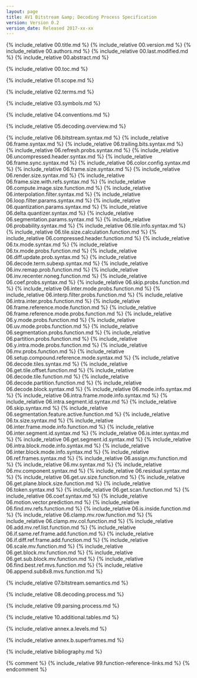 ```yaml
---
layout: page
title: AV1 Bitstream &amp; Decoding Process Specification
version: Version 0.2
version_date: Released 2017-xx-xx
---
```


{% include_relative 00.title.md %}
{% include_relative 00.version.md %}
{% include_relative 00.authors.md %}
{% include_relative 00.last.modified.md %}
{% include_relative 00.abstract.md %}

{% include_relative 00.toc.md %}

{% include_relative 01.scope.md %}

{% include_relative 02.terms.md %}

{% include_relative 03.symbols.md %}

{% include_relative 04.conventions.md %}

{% include_relative 05.decoding.overview.md %}

{% include_relative 06.bitstream.syntax.md %}
{% include_relative 06.frame.syntax.md %}
{% include_relative 06.trailing.bits.syntax.md %}
{% include_relative 06.refresh.probs.syntax.md %}
{% include_relative 06.uncompressed.header.syntax.md %}
{% include_relative 06.frame.sync.syntax.md %}
{% include_relative 06.color.config.syntax.md %}
{% include_relative 06.frame.size.syntax.md %}
{% include_relative 06.render.size.syntax.md %}
{% include_relative 06.frame.size.with.refs.syntax.md %}
{% include_relative 06.compute.image.size.function.md %}
{% include_relative 06.interpolation.filter.syntax.md %}
{% include_relative 06.loop.filter.params.syntax.md %}
{% include_relative 06.quantization.params.syntax.md %}
{% include_relative 06.delta.quantizer.syntax.md %}
{% include_relative 06.segmentation.params.syntax.md %}
{% include_relative 06.probability.syntax.md %}
{% include_relative 06.tile.info.syntax.md %}
{% include_relative 06.tile.size.calculation.function.md %}
{% include_relative 06.compressed.header.function.md %}
{% include_relative 06.tx.mode.syntax.md %}
{% include_relative 06.tx.mode.probs.function.md %}
{% include_relative 06.diff.update.prob.syntax.md %}
{% include_relative 06.decode.term.subexp.syntax.md %}
{% include_relative 06.inv.remap.prob.function.md %}
{% include_relative 06.inv.recenter.noneg.function.md %}
{% include_relative 06.coef.probs.syntax.md %}
{% include_relative 06.skip.probs.function.md %}
{% include_relative 06.inter.mode.probs.function.md %}
{% include_relative 06.interp.filter.probs.function.md %}
{% include_relative 06.intra.inter.probs.function.md %}
{% include_relative 06.frame.reference.mode.function.md %}
{% include_relative 06.frame.reference.mode.probs.function.md %}
{% include_relative 06.y.mode.probs.function.md %}
{% include_relative 06.uv.mode.probs.function.md %}
{% include_relative 06.segmentation.probs.function.md %}
{% include_relative 06.partition.probs.function.md %}
{% include_relative 06.y.intra.mode.probs.function.md %}
{% include_relative 06.mv.probs.function.md %}
{% include_relative 06.setup.compound.reference.mode.syntax.md %}
{% include_relative 06.decode.tiles.syntax.md %}
{% include_relative 06.get.tile.offset.function.md %}
{% include_relative 06.decode.tile.function.md %}
{% include_relative 06.decode.partition.function.md %}
{% include_relative 06.decode.block.syntax.md %}
{% include_relative 06.mode.info.syntax.md %}
{% include_relative 06.intra.frame.mode.info.syntax.md %}
{% include_relative 06.intra.segment.id.syntax.md %}
{% include_relative 06.skip.syntax.md %}
{% include_relative 06.segmentation.feature.active.function.md %}
{% include_relative 06.tx.size.syntax.md %}
{% include_relative 06.inter.frame.mode.info.function.md %}
{% include_relative 06.inter.segment.id.syntax.md %}
{% include_relative 06.is.inter.syntax.md %}
{% include_relative 06.get.segment.id.syntax.md %}
{% include_relative 06.intra.block.mode.info.syntax.md %}
{% include_relative 06.inter.block.mode.info.syntax.md %}
{% include_relative 06.ref.frames.syntax.md %}
{% include_relative 06.assign.mv.function.md %}
{% include_relative 06.mv.syntax.md %}
{% include_relative 06.mv.component.syntax.md %}
{% include_relative 06.residual.syntax.md %}
{% include_relative 06.get.uv.size.function.md %}
{% include_relative 06.get.plane.block.size.function.md %}
{% include_relative 06.token.syntax.md %}
{% include_relative 06.get.scan.function.md %}
{% include_relative 06.coef.syntax.md %}
{% include_relative 06.motion.vector.prediction.md %}
{% include_relative 06.find.mv.refs.function.md %}
{% include_relative 06.is.inside.function.md %}
{% include_relative 06.clamp.mv.row.function.md %}
{% include_relative 06.clamp.mv.col.function.md %}
{% include_relative 06.add.mv.ref.list.function.md %}
{% include_relative 06.if.same.ref.frame.add.function.md %}
{% include_relative 06.if.diff.ref.frame.add.function.md %}
{% include_relative 06.scale.mv.function.md %}
{% include_relative 06.get.block.mv.function.md %}
{% include_relative 06.get.sub.block.mv.function.md %}
{% include_relative 06.find.best.ref.mvs.function.md %}
{% include_relative 06.append.sub8x8.mvs.function.md %}

{% include_relative 07.bitstream.semantics.md %}

{% include_relative 08.decoding.process.md %}

{% include_relative 09.parsing.process.md %}

{% include_relative 10.additional.tables.md %}

{% include_relative annex.a.levels.md %}

{% include_relative annex.b.superframes.md %}

{% include_relative bibliography.md %}

{% comment %}
{% include_relative 99.function-reference-links.md %}
{% endcomment %}
